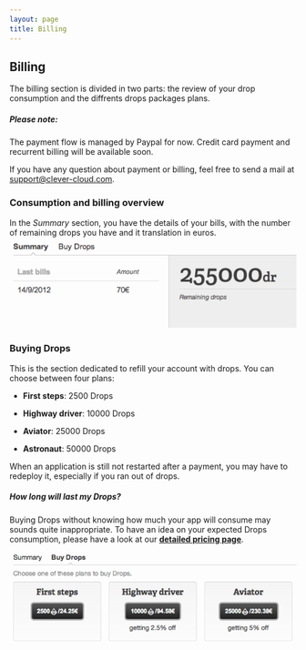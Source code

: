 ```yaml
---
layout: page
title: Billing
---
```

## Billing
The billing section is divided in two parts: the review of your drop consumption and the diffrents drops packages plans.

<div class="alert alert-hot-problems">
	<h5>Please note:</h5>
	<p>The payment flow is managed by Paypal for now. Credit card payment and recurrent billing will be available soon.
	</p>
	<p>If you have any question about payment or billing, feel free to send a mail at <a href="mailto:support@clever-cloud.com">support@clever-cloud.com</a>.</p>
</div>

### Consumption and billing overview
In the *Summary* section, you have the details of your bills, with the number of remaining drops you have and it translation in euros.  
<img  src="/img/bills.png">

### Buying Drops
This is the section dedicated to refill your account with drops. You can choose between four plans:

* **First steps**: 2500 Drops

* **Highway driver**: 10000 Drops

* **Aviator**: 25000 Drops

* **Astronaut**: 50000 Drops  

<p>When an application is still not restarted after a payment, you may have to redeploy it, especially if you ran out of drops.</p>

<div class="alert alert-hot-problems ">
	<h5>How long will last my Drops?</h5>
	<p>
	Buying Drops without knowing how much your app will consume may sounds quite inappropriate. To have an  idea on your expected Drops consumption, please have a look at our <strong><a href="/pricing/">detailed pricing page</a></strong>.
	</p>
</div>
<img  src="/img/bills2.png">














